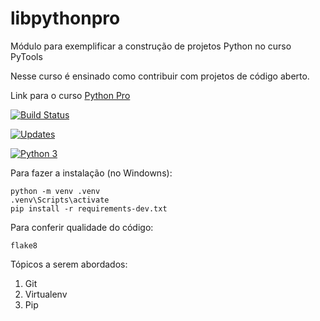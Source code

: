 # libpythonpro

Módulo para exemplificar a construção de projetos Python no curso PyTools

Nesse curso é ensinado como contribuir com projetos de código aberto.

Link para o curso [Python Pro](https://pythonpro.com.br)

[![Build Status](https://app.travis-ci.com/olv-leo/libpythonpro.svg?branch=main)](https://app.travis-ci.com/olv-leo/libpythonpro)

[![Updates](https://pyup.io/repos/github/olv-leo/libpythonpro/shield.svg)](https://pyup.io/repos/github/olv-leo/libpythonpro/)

[![Python 3](https://pyup.io/repos/github/olv-leo/libpythonpro/python-3-shield.svg)](https://pyup.io/repos/github/olv-leo/libpythonpro/)

Para fazer a instalação (no Windowns):

```console
python -m venv .venv
.venv\Scripts\activate
pip install -r requirements-dev.txt

```

Para conferir qualidade do código:

```console
flake8

```

Tópicos a serem abordados:

1. Git
2. Virtualenv
3. Pip
